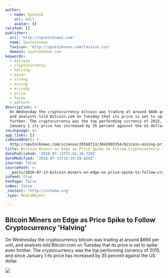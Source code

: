 ```yaml
---
author:
  - name: Sputnik
    url: null
    avatar: {}
related: []
publisher:
  url: 'http://sputniknews.com'
  name: Sputniknews
  favicon: 'http://sputniknews.com/favicon.ico'
  domain: sputniknews.com
keywords:
  - bitcoin
  - cryptocurrency
  - halving
  - miner
  - streng
  - mining
  - krinsky
  - price
  - farms
  - pattern
description: >-
  On Wednesday the cryptocurrency bitcoin was trading at around $666 per unit,
  and analysts told Bitcoin.com on Tuesday that its price is set to spike even
  further. The cryptocurrency was the top performing currency of 2015, and since
  January 1 its price has increased by 35 percent against the US dollar.
inLanguage: en
app_links: []
isBasedOnUrl: >-
  http://sputniknews.com/science/20160713/1042893354/bitcoin-mining-price-rise.html
title: Bitcoin Miners on Edge as Price Spike to Follow Cryptocurrency 'Halving'
datePublished: '2016-07-13T15:01:18.720Z'
dateModified: '2016-07-13T14:16:28.428Z'
starred: false
sourcePath: >-
  _posts/2016-07-13-bitcoin-miners-on-edge-as-price-spike-to-follow-cryptocurren.md
inFeed: true
hasPage: false
inNav: false
_context: 'http://schema.org'
_type: MediaObject

---
```

<article style=""><h1>Bitcoin Miners on Edge as Price Spike to Follow Cryptocurrency 'Halving'</h1><p>On Wednesday the cryptocurrency bitcoin was trading at around $666 per unit, and analysts told Bitcoin.com on Tuesday that its price is set to spike even further. The cryptocurrency was the top performing currency of 2015, and since January 1 its price has increased by 35 percent against the US dollar.</p><img src="http://cdn4.img.sputniknews.com/images/103990/50/1039905085.jpg" /></article>